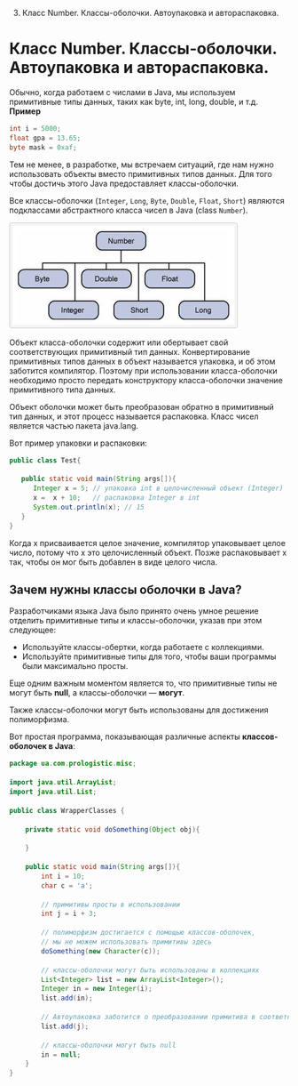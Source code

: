 3. Класс Number. Классы-оболочки. Автоупаковка и автораспаковка.

# Класс Number. Классы-оболочки. Автоупаковка и автораспаковка.
Обычно, когда работаем с числами в Java, мы используем примитивные типы данных, таких как byte, int, long, double, и т.д.
**Пример**
```Java
int i = 5000;
float gpa = 13.65;
byte mask = 0xaf;
```

Тем не менее, в разработке, мы встречаем ситуаций, где нам нужно использовать объекты вместо примитивных типов данных. Для того чтобы достичь этого Java предоставляет классы-оболочки.

Все классы-оболочки (`Integer`, `Long`, `Byte`, `Double`, `Float`, `Short`) являются подклассами абстрактного класса чисел в Java (class `Number`).


![3f22e7db0a68665d71382e33a7e224d3.png](../../_resources/11a18ea2f31b447e87fe1148b9ed6023.png)

Объект класса-оболочки содержит или обертывает свой соответствующих примитивный тип данных. Конвертирование примитивных типов данных в объект называется упаковка, и об этом заботится компилятор. Поэтому при использовании класса-оболочки необходимо просто передать конструктору класса-оболочки значение примитивного типа данных.

Объект оболочки может быть преобразован обратно в примитивный тип данных, и этот процесс называется распаковка. Класс чисел является частью пакета java.lang.

Вот пример упаковки и распаковки:
```Java
public class Test{

   public static void main(String args[]){
      Integer x = 5; // упаковка int в целочисленный объект (Integer)
      x =  x + 10;   // распаковка Integer в int
      System.out.println(x); // 15
   }
}
```
Когда х присваивается целое значение, компилятор упаковывает целое число, потому что х это целочисленный объект. Позже распаковывает х так, чтобы он мог быть добавлен в виде целого числа.

## Зачем нужны классы оболочки в Java?
Разработчиками языка Java было принято очень умное решение отделить примитивные типы и классы-оболочки, указав при этом следующее:

- Используйте классы-обертки, когда работаете с коллекциями.
- Используйте примитивные типы для того, чтобы ваши программы были максимально просты.

Еще одним важным моментом является то, что примитивные типы не могут быть **null**, а классы-оболочки — **могут**.

Также классы-оболочки могут быть использованы для достижения полиморфизма.

Вот простая программа, показывающая различные аспекты **классов-оболочек в Java**:
```Java
package ua.com.prologistic.misc;
 
import java.util.ArrayList;
import java.util.List;
 
public class WrapperClasses {
 
    private static void doSomething(Object obj){
         
    }
      
    public static void main(String args[]){
        int i = 10;
        char c = 'a';
         
        // примитивы просты в использовании
        int j = i + 3;
         
        // полиморфизм достигается с помощью классов-оболочек,
        // мы не можем использовать примитивы здесь
        doSomething(new Character(c));
         
        // классы-оболочки могут быть использованы в коллекциях
        List<Integer> list = new ArrayList<Integer>();
        Integer in = new Integer(i);
        list.add(in);
         
        // Автоупаковка заботится о преобразовании примитива в соответственный класс-оболочку
        list.add(j);
         
        // классы-оболочки могут быть null
        in = null;
    }
}
```
